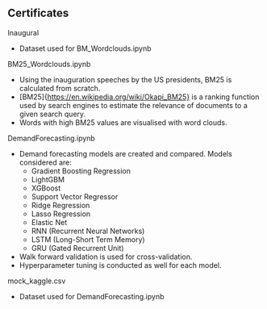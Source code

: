 Certificates
- 

Inaugural
- Dataset used for BM_Wordclouds.ipynb

BM25_Wordclouds.ipynb
- Using the inauguration speeches by the US presidents, BM25 is calculated from scratch.
- [BM25]{https://en.wikipedia.org/wiki/Okapi_BM25} is a ranking function used by search engines to estimate the relevance of documents to a given search query.
- Words with high BM25 values are visualised with word clouds.

DemandForecasting.ipynb
- Demand forecasting models are created and compared. Models considered are:
  - Gradient Boosting Regression
  - LightGBM
  - XGBoost
  - Support Vector Regressor
  - Ridge Regression
  - Lasso Regression
  - Elastic Net
  - RNN (Recurrent Neural Networks)
  - LSTM (Long-Short Term Memory)
  - GRU (Gated Recurrent Unit)
- Walk forward validation is used for cross-validation.
- Hyperparameter tuning is conducted as well for each model.

mock_kaggle.csv
- Dataset used for DemandForecasting.ipynb
